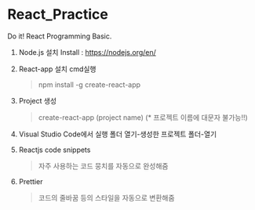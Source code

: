 # React_Practice

Do it!
React Programming Basic.

1. Node.js 설치
   Install : https://nodejs.org/en/

2. React-app 설치
   cmd실행

   > npm install -g create-react-app

3. Project 생성

   > create-react-app (project name)
   > (\* 프로젝트 이름에 대문자 불가능!!)

4. Visual Studio Code에서 실행
   폴더 열기-생성한 프로젝트 폴더-열기

5. Reactjs code snippets

   > 자주 사용하는 코드 뭉치를 자동으로 완성해줌

6. Prettier
   > 코드의 줄바꿈 등의 스타일을 자동으로 변환해줌
